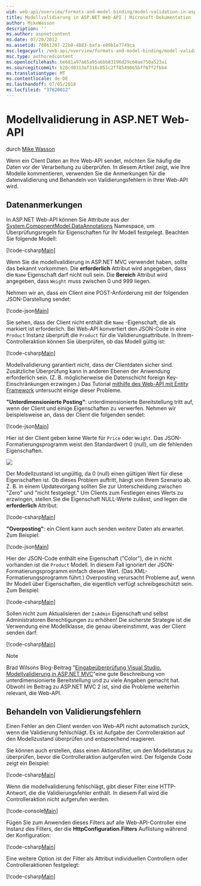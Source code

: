```yaml
---
uid: web-api/overview/formats-and-model-binding/model-validation-in-aspnet-web-api
title: Modellvalidierung in ASP.NET Web-API | Microsoft-Dokumentation
author: MikeWasson
description: ''
ms.author: aspnetcontent
ms.date: 07/20/2012
ms.assetid: 7d061207-22b8-4883-bafa-e89b1e7749ca
msc.legacyurl: /web-api/overview/formats-and-model-binding/model-validation-in-aspnet-web-api
msc.type: authoredcontent
ms.openlocfilehash: be681a97a65a95a6bb83196d29c60ae750a523a1
ms.sourcegitcommit: b28cd0313af316c051c2ff8549865bff67f2fbb4
ms.translationtype: MT
ms.contentlocale: de-DE
ms.lasthandoff: 07/05/2018
ms.locfileid: "37820012"
---
```

<a name="model-validation-in-aspnet-web-api"></a>Modellvalidierung in ASP.NET Web-API
====================
durch [Mike Wasson](https://github.com/MikeWasson)

Wenn ein Client Daten an Ihre Web-API sendet, möchten Sie häufig die Daten vor der Verarbeitung zu überprüfen. In diesem Artikel zeigt, wie Ihre Modelle kommentieren, verwenden Sie die Anmerkungen für die datenvalidierung und Behandeln von Validierungsfehlern in Ihrer Web-API wird.

## <a name="data-annotations"></a>Datenanmerkungen

In ASP.NET Web-API können Sie Attribute aus der [System.ComponentModel.DataAnnotations](/dotnet/api/system.componentmodel.dataannotations) Namespace, um Überprüfungsregeln für Eigenschaften für Ihr Modell festgelegt. Beachten Sie folgende Modell:

[!code-csharp[Main](model-validation-in-aspnet-web-api/samples/sample1.cs)]

Wenn Sie die modellvalidierung in ASP.NET MVC verwendet haben, sollte das bekannt vorkommen. Die **erforderlich** Attribut wird angegeben, dass die `Name` Eigenschaft darf nicht null sein. Die **Bereich** Attribut wird angegeben, dass `Weight` muss zwischen 0 und 999 liegen.

Nehmen wir an, dass ein Client eine POST-Anforderung mit der folgenden JSON-Darstellung sendet:

[!code-json[Main](model-validation-in-aspnet-web-api/samples/sample2.json)]

Sie sehen, dass der Client nicht enthält die `Name` -Eigenschaft, die als markiert ist erforderlich. Bei Web-API konvertiert den JSON-Code in eine `Product` Instanz überprüft die `Product` für die Validierungsattribute. In Ihrem-Controlleraktion können Sie überprüfen, ob das Modell gültig ist:

[!code-csharp[Main](model-validation-in-aspnet-web-api/samples/sample3.cs)]

Modellvalidierung garantiert nicht, dass der Clientdaten sicher sind. Zusätzliche Überprüfung kann in anderen Ebenen der Anwendung erforderlich sein. (Z. B. möglicherweise die Datenschicht foreign Key-Einschränkungen erzwingen.) Das Tutorial [mithilfe des Web-API mit Entity Framework](../data/using-web-api-with-entity-framework/part-1.md) untersucht einige dieser Probleme.

**"Unterdimensionierte Posting"**: unterdimensionierte Bereitstellung tritt auf, wenn der Client und einige Eigenschaften zu verwerfen. Nehmen wir beispielsweise an, dass der Client die folgenden sendet:

[!code-json[Main](model-validation-in-aspnet-web-api/samples/sample4.json)]

Hier ist der Client geben keine Werte für `Price` oder `Weight`. Das JSON-Formatierungsprogramm weist den Standardwert 0 (null), um die fehlenden Eigenschaften.

![](model-validation-in-aspnet-web-api/_static/image1.png)

Der Modellzustand ist ungültig, da 0 (null) einen gültigen Wert für diese Eigenschaften ist. Ob dieses Problem auftritt, hängt von Ihrem Szenario ab. Z. B. in einem Updatevorgang sollten Sie zur Unterscheidung zwischen "Zero" und "nicht festgelegt." Um Clients zum Festlegen eines Werts zu erzwingen, stellen Sie die Eigenschaft NULL-Werte zulässt, und legen die **erforderlich** Attribut:

[!code-csharp[Main](model-validation-in-aspnet-web-api/samples/sample5.cs?highlight=1-2)]

**"Overposting"**: ein Client kann auch senden *weitere* Daten als erwartet. Zum Beispiel:

[!code-json[Main](model-validation-in-aspnet-web-api/samples/sample6.json)]

Hier der JSON-Code enthält eine Eigenschaft ("Color"), die in nicht vorhanden ist die `Product` Modell. In diesem Fall ignoriert der JSON-Formatierungsprogramm einfach diesen Wert. (Das XML-Formatierungsprogramm führt.) Overposting verursacht Probleme auf, wenn Ihr Modell über Eigenschaften, die eigentlich verfügt schreibgeschützt sein. Zum Beispiel:

[!code-csharp[Main](model-validation-in-aspnet-web-api/samples/sample7.cs)]

Sollen nicht zum Aktualisieren der `IsAdmin` Eigenschaft und selbst Administratoren Berechtigungen zu erhöhen! Die sicherste Strategie ist die Verwendung eine Modellklasse, die genau übereinstimmt, was der Client senden darf:

[!code-csharp[Main](model-validation-in-aspnet-web-api/samples/sample8.cs)]

> [!NOTE]
> Brad Wilsons Blog-Beitrag "[Eingabeüberprüfung Visual Studio. Modellvalidierung in ASP.NET MVC](http://bradwilson.typepad.com/blog/2010/01/input-validation-vs-model-validation-in-aspnet-mvc.html)"eine gute Beschreibung von unterdimensionierte Bereitstellung und zu viele Angaben gemacht hat. Obwohl im Beitrag zu ASP.NET MVC 2 ist, sind die Probleme weiterhin relevant, die Web-API.


## <a name="handling-validation-errors"></a>Behandeln von Validierungsfehlern

Einen Fehler an den Client werden von Web-API nicht automatisch zurück, wenn die Validierung fehlschlägt. Es ist Aufgabe der Controlleraktion auf den Modellzustand überprüfen und entsprechend reagieren.

Sie können auch erstellen, dass einen Aktionsfilter, um den Modellstatus zu überprüfen, bevor die Controlleraktion aufgerufen wird. Der folgende Code zeigt ein Beispiel:

[!code-csharp[Main](model-validation-in-aspnet-web-api/samples/sample9.cs)]

Wenn die modellvalidierung fehlschlägt, gibt dieser Filter eine HTTP-Antwort, die die Validierungsfehler enthält. In diesem Fall wird die Controlleraktion nicht aufgerufen werden.

[!code-console[Main](model-validation-in-aspnet-web-api/samples/sample10.cmd)]

Fügen Sie zum Anwenden dieses Filters auf alle Web-API-Controller eine Instanz des Filters, der die **HttpConfiguration.Filters** Auflistung während der Konfiguration:

[!code-csharp[Main](model-validation-in-aspnet-web-api/samples/sample11.cs)]

Eine weitere Option ist der Filter als Attribut individuellen Controllern oder Controlleraktionen festgelegt:

[!code-csharp[Main](model-validation-in-aspnet-web-api/samples/sample12.cs)]
